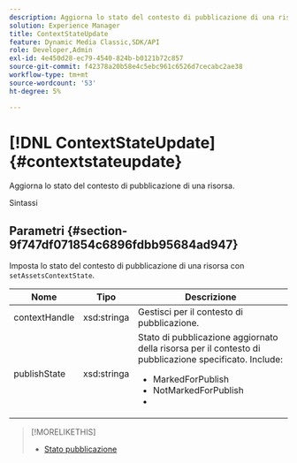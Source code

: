 ```yaml
---
description: Aggiorna lo stato del contesto di pubblicazione di una risorsa.
solution: Experience Manager
title: ContextStateUpdate
feature: Dynamic Media Classic,SDK/API
role: Developer,Admin
exl-id: 4e450d28-ec79-4540-824b-b0121b72c857
source-git-commit: f42378a20b58e4c5ebc961c6526d7cecabc2ae38
workflow-type: tm+mt
source-wordcount: '53'
ht-degree: 5%

---
```


# [!DNL ContextStateUpdate]{#contextstateupdate}

Aggiorna lo stato del contesto di pubblicazione di una risorsa.

Sintassi

## Parametri {#section-9f747df071854c6896fdbb95684ad947}

Imposta lo stato del contesto di pubblicazione di una risorsa con `setAssetsContextState`.

<table id="table_FD172CEA4EFE44E08ADA22D090DC06CA">
 <thead>
  <tr>
   <th colname="col1" class="entry"> Nome </th>
   <th colname="col2" class="entry"> Tipo </th>
   <th colname="col3" class="entry"> Descrizione </th>
  </tr>
 </thead>
 <tbody>
  <tr>
   <td colname="col1"><span class="codeph"><span class="varname"> contextHandle</span></span></td>
   <td colname="col2"><span class="codeph"> xsd:stringa </span></td>
   <td colname="col3"> Gestisci per il contesto di pubblicazione. </td>
  </tr>
  <tr>
   <td colname="col1"><span class="codeph"><span class="varname"> publishState</span></span></td>
   <td colname="col2"><span class="codeph"> xsd:stringa</span></td>
   <td colname="col3">Stato di pubblicazione aggiornato della risorsa per il contesto di pubblicazione specificato. Include: 
    <ul id="ul_CF6019C4CA3648B687C252F1A7C2EAAF">
     <li id="li_4367D7A058F045D98CDF58009E2AC7BC"><span class="codeph"> MarkedForPublish</span></li>
     <li id="li_EEFC6A76C1014C6D9D5E66F271B68606"><span class="codeph"> NotMarkedForPublish</span></li>
     <li id="li_5145CFA39F5249C48DBD0A37543AF055"><span class="codeph"></span></li>
    </ul></td>
  </tr>
 </tbody>
</table>

>[!MORELIKETHIS]
>
>* [Stato pubblicazione](../../string-constants/c-string-constants/r-publish-state.md#reference-a9d80231514b4272b39d10c1a7aadca8)
